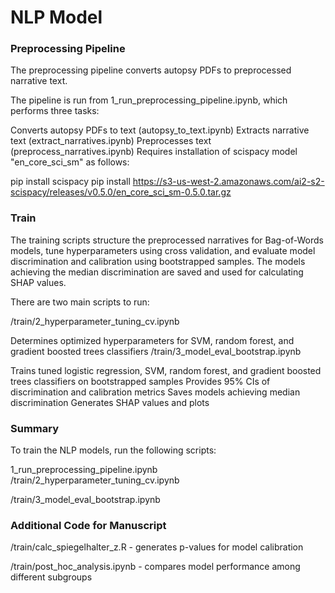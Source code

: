 # NLP Model
### Preprocessing Pipeline

The preprocessing pipeline converts autopsy PDFs to preprocessed narrative text.

The pipeline is run from 1_run_preprocessing_pipeline.ipynb, which performs three tasks:

Converts autopsy PDFs to text (autopsy_to_text.ipynb)
Extracts narrative text (extract_narratives.ipynb)
Preprocesses text (preprocess_narratives.ipynb)
Requires installation of scispacy model "en_core_sci_sm" as follows:

pip install scispacy
pip install https://s3-us-west-2.amazonaws.com/ai2-s2-scispacy/releases/v0.5.0/en_core_sci_sm-0.5.0.tar.gz

### Train

The training scripts structure the preprocessed narratives for Bag-of-Words models, tune hyperparameters using cross validation, and evaluate model discrimination and calibration using bootstrapped samples. The models achieving the median discrimination are saved and used for calculating SHAP values.

There are two main scripts to run:

/train/2_hyperparameter_tuning_cv.ipynb

Determines optimized hyperparameters for SVM, random forest, and gradient boosted trees classifiers
/train/3_model_eval_bootstrap.ipynb

Trains tuned logistic regression, SVM, random forest, and gradient boosted trees classifiers on bootstrapped samples
Provides 95% CIs of discrimination and calibration metrics
Saves models achieving median discrimination
Generates SHAP values and plots

### Summary

To train the NLP models, run the following scripts:

1_run_preprocessing_pipeline.ipynb
/train/2_hyperparameter_tuning_cv.ipynb

/train/3_model_eval_bootstrap.ipynb

### Additional Code for Manuscript

/train/calc_spiegelhalter_z.R - generates p-values for model calibration

/train/post_hoc_analysis.ipynb - compares model performance among different subgroups
